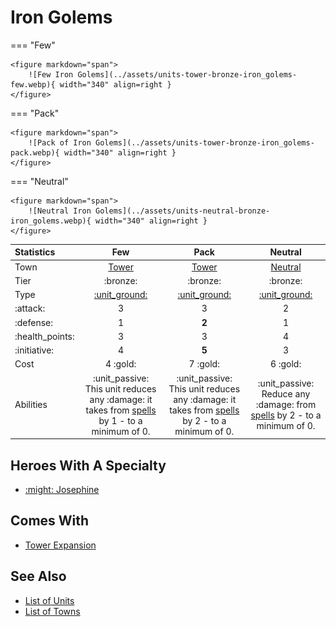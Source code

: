 # Iron Golems

=== "Few"

    <figure markdown="span">
        ![Few Iron Golems](../assets/units-tower-bronze-iron_golems-few.webp){ width="340" align=right }
    </figure>

=== "Pack"

    <figure markdown="span">
        ![Pack of Iron Golems](../assets/units-tower-bronze-iron_golems-pack.webp){ width="340" align=right }
    </figure>

=== "Neutral"

    <figure markdown="span">
        ![Neutral Iron Golems](../assets/units-neutral-bronze-iron_golems.webp){ width="340" align=right }
    </figure>


| Statistics | Few | Pack | Neutral |
| :--- | :---: | :---: | :---: |
| Town | [Tower](../towns/tower.md) | [Tower](../towns/tower.md) | [Neutral](../towns/neutral.md) |
| Tier | :bronze: | :bronze: | :bronze: |
| Type | [:unit_ground:](../keywords/ground_unit.md) | [:unit_ground:](../keywords/ground_unit.md) | [:unit_ground:](../keywords/ground_unit.md) |
| :attack: | 3 | 3 | 2 |
| :defense: | 1 | **2** | 1 |
| :health_points: | 3 | 3 | 4 |
| :initiative: | 4 | **5** | 3 |
| Cost | 4 :gold: | 7 :gold: | 6 :gold: |
| Abilities | :unit_passive: This unit reduces any :damage: it takes from [spells](../spells/index.md) by 1 - to a minimum of 0. | :unit_passive: This unit reduces any :damage: it takes from [spells](../spells/index.md) by 2 - to a minimum of 0. | :unit_passive: Reduce any :damage: from [spells](../spells/index.md) by 2 - to a minimum of 0. |


## Heroes With A Specialty

- [:might: Josephine](../heroes/josephine.md#specialty)


## Comes With

- [Tower Expansion](../content/tower_expansion.md)


## See Also

- [List of Units](index.md)
- [List of Towns](../towns/index.md)
